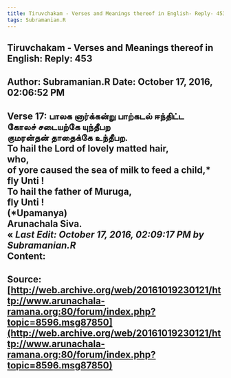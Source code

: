 ```yaml
--- 
title: Tiruvchakam - Verses and Meanings thereof in English- Reply- 453   
tags: Subramanian.R  
---  
```

##  Tiruvchakam - Verses and Meanings thereof in English: Reply: 453  
Author: Subramanian.R       Date: October 17, 2016, 02:06:52 PM  
---  
Verse 17: பாலக னார்க்கன்று பாற்கடல் ஈந்திட்ட   
கோலச் சடையற்கே யுந்தீபற   
குமரன்தன் தாதைக்கே உந்தீபற.   
To hail the Lord of lovely matted hair,   
who,   
of yore caused the sea of milk to feed a child,*   
fly Unti !   
To hail the father of Muruga,   
fly Unti !   
(*Upamanya)   
Arunachala Siva.   
« _Last Edit: October 17, 2016, 02:09:17 PM by Subramanian.R_  
Content:
 ---  
Source:[http://web.archive.org/web/20161019230121/http://www.arunachala-ramana.org:80/forum/index.php?topic=8596.msg87850](http://web.archive.org/web/20161019230121/http://www.arunachala-ramana.org:80/forum/index.php?topic=8596.msg87850)   
---  


